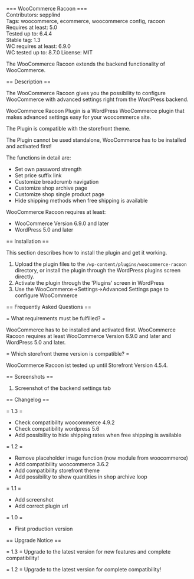 === WooCommerce Racoon ===  
Contributors: sepplind   
Tags: woocommerce,  ecommerce, woocommerce config, racoon  
Requires at least: 5.0  
Tested up to: 6.4.4   
Stable tag: 1.3     
WC requires at least: 6.9.0     
WC tested up to: 8.7.0
License: MIT

The WooCommerce Racoon extends the backend functionality of WooCommerce.

== Description ==

The WooCommerce Racoon gives you the possibility to configure WooCommerce with advanced settings right from the WordPress backend.

WooCommerce Racoon Plugin is a WordPress WooCommerce plugin that makes advanced settings easy for your woocommerce site.

The Plugin is compatible with the storefront theme.

The Plugin cannot be used standalone, WooCommerce has to be installed and activated first!

The functions in detail are:

* Set own password strength
* Set price suffix link
* Customize breadcrumb navigation
* Customize shop archive page
* Customize shop single product page
* Hide shipping methods when free shipping is available

WooCommerce Racoon requires at least:

* WooCommerce Version 6.9.0 and later
* WordPress 5.0 and later


== Installation ==

This section describes how to install the plugin and get it working.

1. Upload the plugin files to the `/wp-content/plugins/woocommerce-racoon` directory, or install the plugin through the WordPress plugins screen directly.
2. Activate the plugin through the 'Plugins' screen in WordPress
3. Use the WooCommerce->Settings->Advanced Settings page to configure WooCommerce


== Frequently Asked Questions ==

= What requirements must be fulfilled? =

WooCommerce has to be installed and activated first. WooCommerce Racoon requires at least WooCommerce Version 6.9.0 and later and WordPress 5.0 and later.

= Which storefront theme version is compatible? =

WooCommerce Racoon ist tested up until Storefront Version 4.5.4.


== Screenshots ==

1. Screenshot of the backend settings tab


== Changelog ==

= 1.3 =
* Check compatibility woocommerce 4.9.2
* Check compatibility wordpress 5.6
* Add possibility to hide shipping rates when free shipping is available

= 1.2 =
* Remove placeholder image function (now module from woocommerce)
* Add compatibility woocommerce 3.6.2
* Add compatibility storefront theme
* Add possibility to show quantities in shop archive loop

= 1.1 =
* Add screenshot
* Add correct plugin url

= 1.0 =
* First production version


== Upgrade Notice ==

= 1.3 =
Upgrade to the latest version for new features and complete compatibility!

= 1.2 =
Upgrade to the latest version for complete compatibility!
